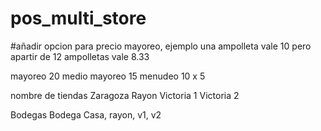 # pos_multi_store

#añadir opcion para precio mayoreo, ejemplo
una ampolleta vale 10 pero apartir de 12 ampolletas vale 8.33

mayoreo 20
medio mayoreo 15
menudeo 10
x 5


nombre de tiendas
Zaragoza
Rayon
Victoria 1
Victoria 2

Bodegas 
Bodega Casa, rayon, v1, v2 